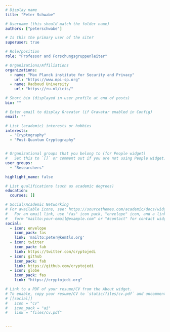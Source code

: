 ```yaml
---
# Display name
title: "Peter Schwabe"

# Username (this should match the folder name)
authors: ["peterschwabe"]

# Is this the primary user of the site?
superuser: true

# Role/position
role: "Professor and Forschungsgruppenleiter"

# Organizations/Affiliations
organizations:
  - name: "Max Planck institute for Security and Privacy"
    url: "https://www.mpi-sp.org"
  - name: Radboud University
    url: "https://ru.nl/icis/"

# Short bio (displayed in user profile at end of posts)
bio: ""

# Enter email to display Gravatar (if Gravatar enabled in Config)
email: ""

# List (academic) interests or hobbies
interests:
  - "Cryptography"
  - "Post-Quantum Cryptography"


# Organizational groups that you belong to (for People widget)
#   Set this to `[]` or comment out if you are not using People widget.
user_groups:
  - "Researchers"

highlight_name: false

# List qualifications (such as academic degrees)
education:
  courses: []

# Social/Academic Networking
# For available icons, see: https://sourcethemes.com/academic/docs/widgets/#icons
#   For an email link, use "fas" icon pack, "envelope" icon, and a link in the
#   form "mailto:your-email@example.com" or "#contact" for contact widget.
social:
  - icon: envelope
    icon_pack: fas
    link: 'mailto:peter@kemtls.org'
  - icon: twitter
    icon_pack: fab
    link: https://twitter.com/cryptojedi
  - icon: github
    icon_pack: fab
    link: https://github.com/cryptojedi
  - icon: globe
    icon_pack: fas
    link: "https://cryptojedi.org"

# Link to a PDF of your resume/CV from the About widget.
# To enable, copy your resume/CV to `static/files/cv.pdf` and uncomment the lines below.
# [[social]]
#   icon = "cv"
#   icon_pack = "ai"
#   link = "files/cv.pdf"


---
```


